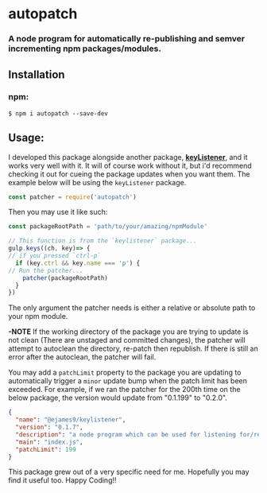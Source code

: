 # autopatch

### A node program for automatically re-publishing and semver incrementing npm packages/modules.
## Installation
### npm:
```
$ npm i autopatch --save-dev
```
## Usage:
I developed this package alongside another package, [**keyListener**](https://www.npmjs.com/package/@ejames9/keylistener), and it works very well with it. It will of course work without it, but i'd recommend checking it out for cueing the package updates when you want them. The example below will be using the `keyListener` package.
```js
const patcher = require('autopatch')
```
Then you may use it like such:

```js
const packageRootPath = 'path/to/your/amazing/npmModule'

// This function is from the `keylistener` package...
gulp.keys((ch, key)=> {
// if you pressed `ctrl-p`
  if (key.ctrl && key.name === 'p') {
// Run the patcher...
    patcher(packageRootPath)
  }
})
```
The only argument the patcher needs is either a relative or absolute path to your npm module.

**-NOTE** If the working directory of the package you are trying to update is not clean (There are unstaged and committed changes), the patcher will attempt to autoclean the directory, re-patch then republish. If there is still an error after the autoclean, the patcher will fail.

You may add a `patchLimit` property to the package you are updating to automatically trigger a `minor` update bump when the patch limit has been
exceeded. For example, if we ran the patcher for the 200th time on the below package, the version would update from "0.1.199" to "0.2.0".
```json
{
  "name": "@ejames9/keylistener",
  "version": "0.1.7",
  "description": "a node program which can be used for listening for/reacting to keystrokes..",
  "main": "index.js",
  "patchLimit": 199
}
```

This package grew out of a very specific need for me. Hopefully you may find it useful too. Happy Coding!!
